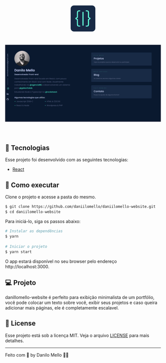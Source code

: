 <p align="center">
  <img alt="daniilomello-logo" src=".github/logo.svg" width="80px">
</p>


<h1 align="center">
    <img alt="daniilomello-cover" src=".github/cover.png" />
</h1>

<br>

## 🧪 Tecnologias

Esse projeto foi desenvolvido com as seguintes tecnologias:

- [React](https://reactjs.org)

## 🚀 Como executar

Clone o projeto e acesse a pasta do mesmo.

```bash
$ git clone https://github.com/daniilomello/daniilomello-website.git
$ cd daniilomello-website
```

Para iniciá-lo, siga os passos abaixo:
```bash
# Instalar as dependências
$ yarn

# Iniciar o projeto
$ yarn start
```
O app estará disponível no seu browser pelo endereço http://localhost:3000.


## 💻 Projeto

danillomello-website é perfeito para exibição minimalista de um portfólio, você pode colocar um texto sobre você, exibir seus projetos e caso queira adicionar mais páginas, ele é completamente escalavel. 


## 📝 License

Esse projeto está sob a licença MIT. Veja o arquivo [LICENSE](LICENSE.md) para mais detalhes.

---

Feito com 💜 by Danilo Mello 👋🏻 